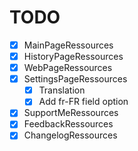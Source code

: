 # TODO
 - [x] MainPageRessources
 - [x] HistoryPageRessources
 - [x] WebPageRessources
 - [x] SettingsPageRessources
    - [x] Translation
    - [x] Add fr-FR field option
 - [x] SupportMeRessources
 - [x] FeedbackRessources
 - [x] ChangelogRessources
